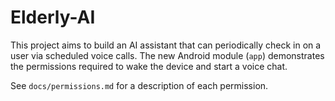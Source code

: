 # Elderly-AI

This project aims to build an AI assistant that can periodically check in on a
user via scheduled voice calls. The new Android module (`app`) demonstrates the
permissions required to wake the device and start a voice chat.

See `docs/permissions.md` for a description of each permission.
